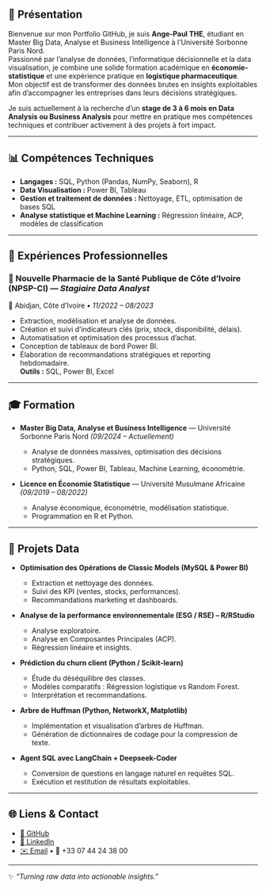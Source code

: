 ## 👤 Présentation
Bienvenue sur mon Portfolio GitHub, je suis **Ange-Paul THE**, étudiant en Master Big Data, Analyse et Business Intelligence à l’Université Sorbonne Paris Nord.  
Passionné par l’analyse de données, l’informatique décisionnelle et la data visualisation, 
je combine une solide formation académique en **économie-statistique** et une expérience pratique en **logistique pharmaceutique**.  
Mon objectif est de transformer des données brutes en insights exploitables afin d’accompagner les entreprises dans leurs décisions stratégiques.  

Je suis actuellement à la recherche d’un **stage de 3 à 6 mois en Data Analysis ou Business Analysis** 
pour mettre en pratique mes compétences techniques et contribuer activement à des projets à fort impact.

---

## 📊 Compétences Techniques
- **Langages :** SQL, Python (Pandas, NumPy, Seaborn), R  
- **Data Visualisation :** Power BI, Tableau  
- **Gestion et traitement de données :** Nettoyage, ETL, optimisation de bases SQL  
- **Analyse statistique et Machine Learning :** Régression linéaire, ACP, modèles de classification  

---

## 💼 Expériences Professionnelles
### 🏥 Nouvelle Pharmacie de la Santé Publique de Côte d’Ivoire (NPSP-CI) — *Stagiaire Data Analyst*  
📍 Abidjan, Côte d’Ivoire • *11/2022 – 08/2023*  
- Extraction, modélisation et analyse de données.  
- Création et suivi d’indicateurs clés (prix, stock, disponibilité, délais).  
- Automatisation et optimisation des processus d’achat.  
- Conception de tableaux de bord Power BI.  
- Élaboration de recommandations stratégiques et reporting hebdomadaire.  
**Outils :** SQL, Power BI, Excel  

---

## 🎓 Formation
- **Master Big Data, Analyse et Business Intelligence** — Université Sorbonne Paris Nord *(09/2024 – Actuellement)*  
  - Analyse de données massives, optimisation des décisions stratégiques.  
  - Python, SQL, Power BI, Tableau, Machine Learning, économétrie.  

- **Licence en Économie Statistique** — Université Musulmane Africaine *(09/2019 – 08/2022)*  
  - Analyse économique, économétrie, modélisation statistique.  
  - Programmation en R et Python.  

---

## 🚀 Projets Data
- **Optimisation des Opérations de Classic Models (MySQL & Power BI)**  
  - Extraction et nettoyage des données.  
  - Suivi des KPI (ventes, stocks, performances).  
  - Recommandations marketing et dashboards.  

- **Analyse de la performance environnementale (ESG / RSE) – R/RStudio**  
  - Analyse exploratoire.  
  - Analyse en Composantes Principales (ACP).  
  - Régression linéaire et insights.  

- **Prédiction du churn client (Python / Scikit-learn)**  
  - Étude du déséquilibre des classes.  
  - Modèles comparatifs : Régression logistique vs Random Forest.  
  - Interprétation et recommandations.  

- **Arbre de Huffman (Python, NetworkX, Matplotlib)**  
  - Implémentation et visualisation d’arbres de Huffman.  
  - Génération de dictionnaires de codage pour la compression de texte.  

- **Agent SQL avec LangChain + Deepseek-Coder**  
  - Conversion de questions en langage naturel en requêtes SQL.  
  - Exécution et restitution de résultats exploitables.  

---

## 🌐 Liens & Contact
- [📂 GitHub](https://github.com/Ange-Paul-Emmanuel)  
- [💼 LinkedIn](https://linkedin.com/in/ange-paul-emmanuel-the-03a7431b4)  
- [✉️ Email](mailto:theange357@gmail.com) • 📱 +33 07 44 24 38 00  

---
✨ *“Turning raw data into actionable insights.”*   

